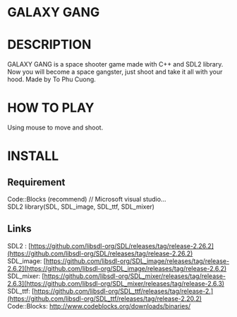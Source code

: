 # **GALAXY GANG**
# DESCRIPTION
GALAXY GANG is a space shooter game made with C++ and SDL2 library.
Now you will become a space gangster, just shoot and take it all with your hood.
Made by To Phu Cuong.
# HOW TO PLAY
Using mouse to move and shoot.
# INSTALL
## Requirement
Code::Blocks (recommend) // Microsoft visual studio...  
SDL2 library(SDL, SDL_image, SDL_ttf, SDL_mixer)  
## Links
SDL2 : [https://github.com/libsdl-org/SDL/releases/tag/release-2.26.2](https://github.com/libsdl-org/SDL/releases/tag/release-2.26.2)  
SDL_image: [https://github.com/libsdl-org/SDL_image/releases/tag/release-2.6.2](https://github.com/libsdl-org/SDL_image/releases/tag/release-2.6.2)  
SDL_mixer: [https://github.com/libsdl-org/SDL_mixer/releases/tag/release-2.6.3](https://github.com/libsdl-org/SDL_mixer/releases/tag/release-2.6.3)  
SDL_ttf: [https://github.com/libsdl-org/SDL_ttf/releases/tag/release-2.](https://github.com/libsdl-org/SDL_ttf/releases/tag/release-2.20.2)  
Code::Blocks: http://www.codeblocks.org/downloads/binaries/  


